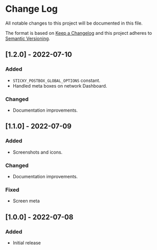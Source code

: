 # Change Log
All notable changes to this project will be documented in this file.

The format is based on [Keep a Changelog](http://keepachangelog.com/)
and this project adheres to [Semantic Versioning](http://semver.org/).

## [1.2.0] - 2022-07-10
### Added 
 - `STICKY_POSTBOX_GLOBAL_OPTIONS` constant.
 - Handled meta boxes on network Dashboard.

### Changed
 - Documentation improvements.

## [1.1.0] - 2022-07-09
### Added 
 - Screenshots and icons.

### Changed
 - Documentation improvements.

### Fixed
 - Screen meta

## [1.0.0] - 2022-07-08
### Added
 - Initial release

